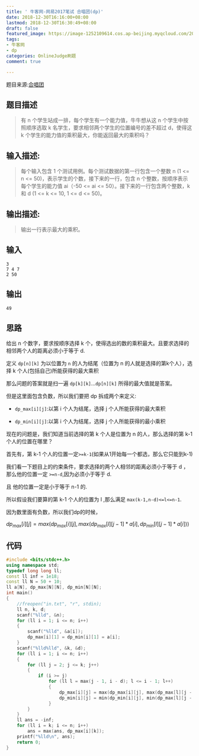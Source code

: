 ```yaml
---
title: ' 牛客网-网易2017笔试 合唱团(dp)'
date: 2018-12-30T16:16:00+08:00
lastmod: 2018-12-30T16:30:49+08:00
draft: false
featured_image: https://image-1252109614.cos.ap-beijing.myqcloud.com/2023/02/17/63ee7d3f4c3c4.jpg
tags:
- 牛客网
- dp
categories: OnlineJudge刷题
comment: true

---
```


题目来源:[合唱团](https://www.nowcoder.com/practice/661c49118ca241909add3a11c96408c8?tpId=85&tqId=29830&tPage=1&rp=1&ru=/ta/2017test&qru=/ta/2017test/question-ranking)

## 题目描述

> 有 n 个学生站成一排，每个学生有一个能力值，牛牛想从这 n 个学生中按照顺序选取 k 名学生，要求相邻两个学生的位置编号的差不超过 d，使得这 k 个学生的能力值的乘积最大，你能返回最大的乘积吗？
>

## 输入描述:

> 每个输入包含 1 个测试用例。每个测试数据的第一行包含一个整数 n (1 <= n <= 50)，表示学生的个数，接下来的一行，包含 n 个整数，按顺序表示每个学生的能力值 ai（-50 <= ai <= 50）。接下来的一行包含两个整数，k 和 d (1 <= k <= 10, 1 <= d <= 50)。
>

## 输出描述:

> 输出一行表示最大的乘积。
>

## 输入

```
3
7 4 7
2 50
```

## 输出

```
49
```

## 思路

给出 n 个数字，要求按顺序选择 k 个，使得选出的数的乘积最大。且要求选择的相邻两个人的距离必须小于等于 d.

定义 `dp[n][k]` 为以位置为 `n` 的人为结尾（位置为 n 的人就是选择的第k个人），选择 k 个人(包括自己)所能获得的最大乘积

那么问题的答案就是扫一遍 `dp[k][k]`...`dp[n][k]` 所得的最大值就是答案。

但是这里面包含负数，所以我们要把 dp 拆成两个来定义:

- `dp_max[i][j]`:以第 i 个人为结尾，选择 j 个人所能获得的最大乘积

- `dp_min[i][j]`:以第 i 个人为结尾，选择 j 个人所能获得的最小乘积

现在的问题是，我们知道当前选择的第 k 个人是位置为 n 的人，那么选择的第 k-1 个人的位置在哪里？

首先有，第 k-1 个人的位置一定`>=k-1`(如果从1开始每一个都选，那么它只能到k-1)

我们看一下题目上的约束条件，要求选择的两个人相邻的距离必须小于等于 d ，那么他的位置一定 `>=n-d`,因为必须小于等于 d.

且 他的位置一定是小于等于 n-1 的.

所以假设我们要算的第 k-1 个人的位置为 l ,那么满足   `max(k-1,n-d)<=l<=n-1`.

因为数里面有负数，所以我们dp的时候，

$dp_{max}[i][j] = max(dp_{max}[i][j], max(dp_{max}[l][j - 1] * a[i], dp_{min}[l][j - 1] * a[i]))$

## 代码

```cpp
#include <bits/stdc++.h>
using namespace std;
typedef long long ll;
const ll inf = 1e18;
const ll N = 50 + 10;
ll a[N], dp_max[N][N], dp_min[N][N];
int main()
{
    //freopen("in.txt", "r", stdin);
    ll n, k, d;
    scanf("%lld", &n);
    for (ll i = 1; i <= n; i++)
    {
        scanf("%lld", &a[i]);
        dp_max[i][1] = dp_min[i][1] = a[i];
    }
    scanf("%lld%lld", &k, &d);
    for (ll i = 1; i <= n; i++)
    {
        for (ll j = 2; j <= k; j++)
        {
            if (i >= j)
                for (ll l = max(j - 1, i - d); l <= i - 1; l++)
                {
                    dp_max[i][j] = max(dp_max[i][j], max(dp_max[l][j - 1] * a[i], dp_min[l][j - 1] * a[i]));
                    dp_min[i][j] = min(dp_min[i][j], min(dp_max[l][j - 1] * a[i], dp_min[l][j - 1] * a[i]));
                }
        }
    }
    ll ans = -inf;
    for (ll i = k; i <= n; i++)
        ans = max(ans, dp_max[i][k]);
    printf("%lld\n", ans);
    return 0;
}
```

